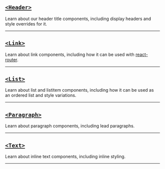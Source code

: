 ## [`<Header>`](#/Typography/Components/Header)
Learn about our header title components, including display headers and style overrides for it.
***

## [`<Link>`](#/Typography/Components/Link)
Learn about link components, including how it can be used with [react-router](https://reacttraining.com/react-router/).
***

## [`<List>`](#/Typography/Components/List)
Learn about list and listitem components, including how it can be used as an ordered list and style variations.
***

## [`<Paragraph>`](#/Typography/Components/Paragraph)
Learn about paragraph components, including lead paragraphs.
***

## [`<Text>`](#/Typography/Components/Text)
Learn about inline text components, including inline styling.
***
